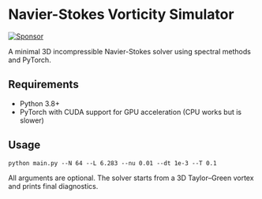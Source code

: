 # Navier-Stokes Vorticity Simulator

[![Sponsor](https://img.shields.io/badge/sponsor-RDM3DC-EA4AAA?logo=github-sponsors)](https://github.com/sponsors/RDM3DC)

A minimal 3D incompressible Navier-Stokes solver using spectral methods and PyTorch.

## Requirements
- Python 3.8+
- PyTorch with CUDA support for GPU acceleration (CPU works but is slower)

## Usage
```
python main.py --N 64 --L 6.283 --nu 0.01 --dt 1e-3 --T 0.1
```
All arguments are optional. The solver starts from a 3D Taylor–Green vortex and prints final diagnostics.

